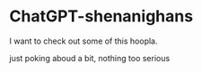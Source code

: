 # ChatGPT-shenanighans

I want to check out some of this hoopla.

just poking aboud a bit, nothing too serious

